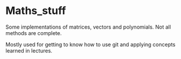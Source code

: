 # Maths_stuff

Some implementations of matrices, vectors and polynomials.
Not all methods are complete.

Mostly used for getting to know how to use git and applying concepts learned in lectures.
